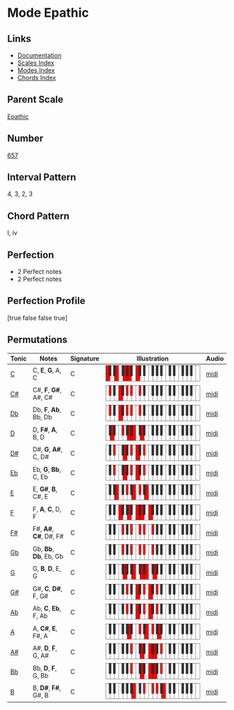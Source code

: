 # Mode Epathic

## Links

- [Documentation](index.md)
- [Scales Index](Scales.md)
- [Modes Index](Modes.md)
- [Chords Index](Chords.md)

## Parent Scale

[Epathic](ScaleEpathic.md)

## Number

[657](https://ianring.com/musictheory/scales/657)

## Interval Pattern

4, 3, 2, 3

## Chord Pattern

I, iv

## Perfection

- 2 Perfect notes
- 2 Perfect notes

## Perfection Profile

[true false false true]

## Permutations

| Tonic | Notes | Signature | Illustration | Audio |
|-------|-------|-----------|--------------|-------|
| [C](ModeCNaturalEpathic.md) | C, **E**, **G**, A, C | C | ![CNaturalEpathic](ModeCNaturalEpathic.png) | [midi](https://github.com/edipermadi/music/blob/main/docs/ModeCNaturalEpathic.mid?raw=true) |
| [C#](ModeCSharpEpathic.md) | C#, **F**, **G#**, A#, C# | C | ![CSharpEpathic](ModeCSharpEpathic.png) | [midi](https://github.com/edipermadi/music/blob/main/docs/ModeCSharpEpathic.mid?raw=true) |
| [Db](ModeDFlatEpathic.md) | Db, **F**, **Ab**, Bb, Db | C | ![DFlatEpathic](ModeDFlatEpathic.png) | [midi](https://github.com/edipermadi/music/blob/main/docs/ModeDFlatEpathic.mid?raw=true) |
| [D](ModeDNaturalEpathic.md) | D, **F#**, **A**, B, D | C | ![DNaturalEpathic](ModeDNaturalEpathic.png) | [midi](https://github.com/edipermadi/music/blob/main/docs/ModeDNaturalEpathic.mid?raw=true) |
| [D#](ModeDSharpEpathic.md) | D#, **G**, **A#**, C, D# | C | ![DSharpEpathic](ModeDSharpEpathic.png) | [midi](https://github.com/edipermadi/music/blob/main/docs/ModeDSharpEpathic.mid?raw=true) |
| [Eb](ModeEFlatEpathic.md) | Eb, **G**, **Bb**, C, Eb | C | ![EFlatEpathic](ModeEFlatEpathic.png) | [midi](https://github.com/edipermadi/music/blob/main/docs/ModeEFlatEpathic.mid?raw=true) |
| [E](ModeENaturalEpathic.md) | E, **G#**, **B**, C#, E | C | ![ENaturalEpathic](ModeENaturalEpathic.png) | [midi](https://github.com/edipermadi/music/blob/main/docs/ModeENaturalEpathic.mid?raw=true) |
| [F](ModeFNaturalEpathic.md) | F, **A**, **C**, D, F | C | ![FNaturalEpathic](ModeFNaturalEpathic.png) | [midi](https://github.com/edipermadi/music/blob/main/docs/ModeFNaturalEpathic.mid?raw=true) |
| [F#](ModeFSharpEpathic.md) | F#, **A#**, **C#**, D#, F# | C | ![FSharpEpathic](ModeFSharpEpathic.png) | [midi](https://github.com/edipermadi/music/blob/main/docs/ModeFSharpEpathic.mid?raw=true) |
| [Gb](ModeGFlatEpathic.md) | Gb, **Bb**, **Db**, Eb, Gb | C | ![GFlatEpathic](ModeGFlatEpathic.png) | [midi](https://github.com/edipermadi/music/blob/main/docs/ModeGFlatEpathic.mid?raw=true) |
| [G](ModeGNaturalEpathic.md) | G, **B**, **D**, E, G | C | ![GNaturalEpathic](ModeGNaturalEpathic.png) | [midi](https://github.com/edipermadi/music/blob/main/docs/ModeGNaturalEpathic.mid?raw=true) |
| [G#](ModeGSharpEpathic.md) | G#, **C**, **D#**, F, G# | C | ![GSharpEpathic](ModeGSharpEpathic.png) | [midi](https://github.com/edipermadi/music/blob/main/docs/ModeGSharpEpathic.mid?raw=true) |
| [Ab](ModeAFlatEpathic.md) | Ab, **C**, **Eb**, F, Ab | C | ![AFlatEpathic](ModeAFlatEpathic.png) | [midi](https://github.com/edipermadi/music/blob/main/docs/ModeAFlatEpathic.mid?raw=true) |
| [A](ModeANaturalEpathic.md) | A, **C#**, **E**, F#, A | C | ![ANaturalEpathic](ModeANaturalEpathic.png) | [midi](https://github.com/edipermadi/music/blob/main/docs/ModeANaturalEpathic.mid?raw=true) |
| [A#](ModeASharpEpathic.md) | A#, **D**, **F**, G, A# | C | ![ASharpEpathic](ModeASharpEpathic.png) | [midi](https://github.com/edipermadi/music/blob/main/docs/ModeASharpEpathic.mid?raw=true) |
| [Bb](ModeBFlatEpathic.md) | Bb, **D**, **F**, G, Bb | C | ![BFlatEpathic](ModeBFlatEpathic.png) | [midi](https://github.com/edipermadi/music/blob/main/docs/ModeBFlatEpathic.mid?raw=true) |
| [B](ModeBNaturalEpathic.md) | B, **D#**, **F#**, G#, B | C | ![BNaturalEpathic](ModeBNaturalEpathic.png) | [midi](https://github.com/edipermadi/music/blob/main/docs/ModeBNaturalEpathic.mid?raw=true) |

